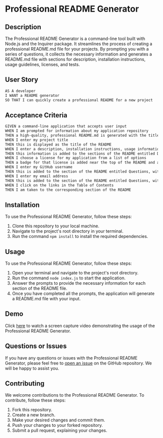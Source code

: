 # Professional README Generator

## Description
The Professional README Generator is a command-line tool built with Node.js and the Inquirer package. It streamlines the process of creating a professional README.md file for your projects. By prompting you with a series of questions, it collects the necessary information and generates a README.md file with sections for description, installation instructions, usage guidelines, licenses, and tests.


## User Story

```md
AS A developer
I WANT a README generator
SO THAT I can quickly create a professional README for a new project
```

## Acceptance Criteria

```md
GIVEN a command-line application that accepts user input
WHEN I am prompted for information about my application repository
THEN a high-quality, professional README.md is generated with the title of my project and sections entitled Description, Table of Contents, Installation, Usage, License, Contributing, Tests, and Questions
WHEN I enter my project title
THEN this is displayed as the title of the README
WHEN I enter a description, installation instructions, usage information, contribution guidelines, and test instructions
THEN this information is added to the sections of the README entitled Description, Installation, Usage, Contributing, and Tests
WHEN I choose a license for my application from a list of options
THEN a badge for that license is added near the top of the README and a notice is added to the section of the README entitled License that explains which license the application is covered under
WHEN I enter my GitHub username
THEN this is added to the section of the README entitled Questions, with a link to my GitHub profile
WHEN I enter my email address
THEN this is added to the section of the README entitled Questions, with instructions on how to reach me with additional questions
WHEN I click on the links in the Table of Contents
THEN I am taken to the corresponding section of the README
```


## Installation
To use the Professional README Generator, follow these steps:
1. Clone this repository to your local machine.
2. Navigate to the project's root directory in your terminal.
3. Run the command `npm install` to install the required dependencies.

## Usage
To use the Professional README Generator, follow these steps:
1. Open your terminal and navigate to the project's root directory.
2. Run the command `node index.js` to start the application.
3. Answer the prompts to provide the necessary information for each section of the README file.
4. Once you have completed all the prompts, the application will generate a README.md file with your input.




## Demo
Click [here]([https://example.com](https://drive.google.com/file/d/1xt5UoTDDjr9rtYaVCQkABlqltdpy84-k/view)) to watch a screen capture video demonstrating the usage of the Professional README Generator.

## Questions or Issues
If you have any questions or issues with the Professional README Generator, please feel free to [open an issue](https://github.com/your-username/your-repo/issues) on the GitHub repository. We will be happy to assist you.

## Contributing
We welcome contributions to the Professional README Generator. To contribute, follow these steps:
1. Fork this repository.
2. Create a new branch.
3. Make your desired changes and commit them.
4. Push your changes to your forked repository.
5. Submit a pull request, explaining your changes.



